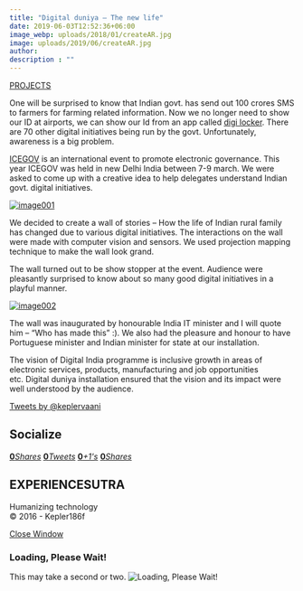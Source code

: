```yaml
---
title: "Digital duniya – The new life"
date: 2019-06-03T12:52:36+06:00
image_webp: uploads/2018/01/createAR.jpg
image: uploads/2019/06/createAR.jpg
author: 
description : ""
---
```


[PROJECTS](http://experiencesutra.com/category/projects/)

One will be surprised to know that Indian govt. has send out 100 crores SMS to farmers for farming related information. Now we no longer need to show our ID at airports, we can show our Id from an app called [digi locker](https://digilocker.gov.in/). There are 70 other digital initiatives being run by the govt. Unfortunately, awareness is a big problem.

[ICEGOV](http://www.icegov.org/) is an international event to promote electronic governance. This year ICEGOV was held in new Delhi India between 7-9 march. We were asked to come up with a creative idea to help delegates understand Indian govt. digital initiatives.

[![image001](http://experiencesutra.com/wp-content/uploads/2017/05/image001-300x225.png)](http://experiencesutra.com/wp-content/uploads/2017/05/image001.png)

We decided to create a wall of stories – How the life of Indian rural family has changed due to various digital initiatives. The interactions on the wall were made with computer vision and sensors. We used projection mapping technique to make the wall look grand.

The wall turned out to be show stopper at the event. Audience were pleasantly surprised to know about so many good digital initiatives in a playful manner.

[![image002](http://experiencesutra.com/wp-content/uploads/2017/05/image002-300x225.png)](http://experiencesutra.com/wp-content/uploads/2017/05/image002.png)

The wall was inaugurated by honourable India IT minister and I will quote him – “Who has made this” :). We also had the pleasure and honour to have Portuguese minister and Indian minister for state at our installation.

The vision of Digital India programme is inclusive growth in areas of electronic services, products, manufacturing and job opportunities etc. Digital duniya installation ensured that the vision and its impact were well understood by the audience.

[Tweets by @keplervaani](https://twitter.com/twitterdev)

Socialize
---------

[**0**_Shares_](http://www.facebook.com/sharer/sharer.php?u=http://experiencesutra.com) [**0**_Tweets_](#) [**0**_+1's_](https://plus.google.com/share?url=http://experiencesutra.com) [**0**_Shares_](http://www.linkedin.com/shareArticle?mini=true&url=http://experiencesutra.com&title=EXPERIENCESUTRA+-+Humanizing+Technology)

EXPERIENCESUTRA
---------------

Humanizing technology  
© 2016 - Kepler186f

[Close Window](#)

### Loading, Please Wait!

This may take a second or two. ![Loading, Please Wait!](http://experiencesutra.com/wp-content/themes/tresor-theme/images/loading.gif "Loading, Please Wait!")